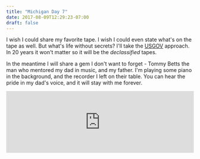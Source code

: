 ```yaml
---
title: "Michigan Day 7"
date: 2017-08-09T12:29:23-07:00
draft: false
---
```



I wish I could share my favorite tape. I wish I could even state what's on the tape as well. But what's life without secrets?
I'll take the [USGOV](https://www.usa.gov/) approach. In 20 years it won't matter so it will be the *declassified* tapes.

In the meantime I will share a gem I don't want to forget - Tommy Betts the man who mentored my dad in music, and my father.
I'm playing some piano in the background, and the recorder I left on their table. You can hear the pride in my dad's voice, and it will stay with me forever.

<iframe width="100%" height="166" scrolling="no" frameborder="no" src="https://w.soundcloud.com/player/?url=https%3A//api.soundcloud.com/tracks/337783748%3Fsecret_token%3Ds-JaXpv&amp;color=ff5500&amp;auto_play=false&amp;hide_related=false&amp;show_comments=true&amp;show_user=true&amp;show_reposts=false"></iframe>
